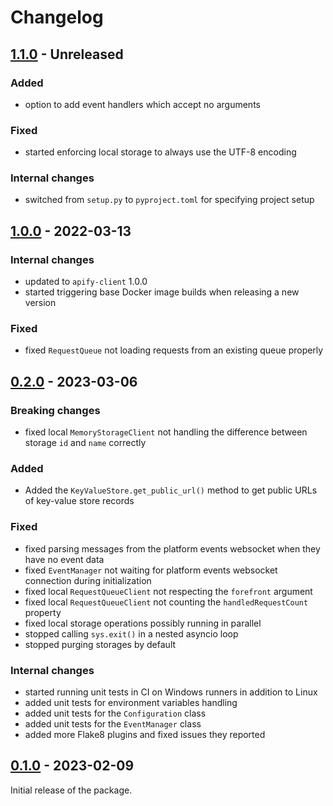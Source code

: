 Changelog
=========

[1.1.0](../../releases/tag/v1.1.0) - Unreleased
-----------------------------------------------

### Added

- option to add event handlers which accept no arguments

### Fixed

- started enforcing local storage to always use the UTF-8 encoding

### Internal changes

- switched from `setup.py` to `pyproject.toml` for specifying project setup

[1.0.0](../../releases/tag/v1.0.0) - 2022-03-13
-----------------------------------------------

### Internal changes

- updated to `apify-client` 1.0.0
- started triggering base Docker image builds when releasing a new version

### Fixed

- fixed `RequestQueue` not loading requests from an existing queue properly

[0.2.0](../../releases/tag/v0.2.0) - 2023-03-06
-----------------------------------------------

### Breaking changes

- fixed local `MemoryStorageClient` not handling the difference between storage `id` and `name` correctly

### Added

- Added the `KeyValueStore.get_public_url()` method to get public URLs of key-value store records

### Fixed

- fixed parsing messages from the platform events websocket when they have no event data
- fixed `EventManager` not waiting for platform events websocket connection during initialization
- fixed local `RequestQueueClient` not respecting the `forefront` argument
- fixed local `RequestQueueClient` not counting the `handledRequestCount` property
- fixed local storage operations possibly running in parallel
- stopped calling `sys.exit()` in a nested asyncio loop
- stopped purging storages by default

### Internal changes

- started running unit tests in CI on Windows runners in addition to Linux
- added unit tests for environment variables handling
- added unit tests for the `Configuration` class
- added unit tests for the `EventManager` class
- added more Flake8 plugins and fixed issues they reported

[0.1.0](../../releases/tag/v0.1.0) - 2023-02-09
-----------------------------------------------

Initial release of the package.
